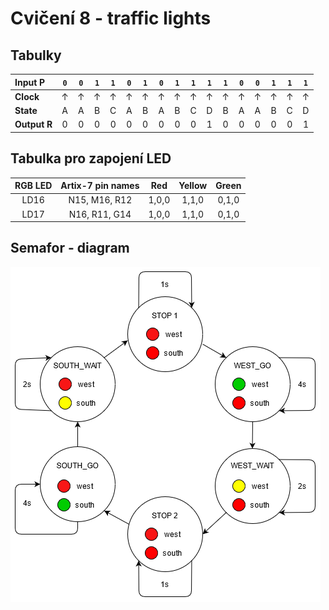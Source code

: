 # Cvičení 8 - traffic lights

## Tabulky

| **Input P** | `0` | `0` | `1` | `1` | `0` | `1` | `0` | `1` | `1` | `1` | `1` | `0` | `0` | `1` | `1` | `1` |
| :-- | :-: | :-: | :-: | :-: | :-: | :-: | :-: | :-: | :-: | :-: | :-: | :-: | :-: | :-: | :-: | :-: |
| **Clock** | ↑ | ↑ | ↑ | ↑ | ↑ | ↑ | ↑ | ↑ | ↑ | ↑ | ↑ | ↑ | ↑ | ↑ | ↑ | ↑ |
| **State** | A | A | B | C | A | B | A | B | C | D | B | A | A | B | C | D |
| **Output R** | 0 | 0 | 0 | 0 | 0 | 0 | 0 | 0 | 0 | 1 | 0 | 0 | 0 | 0 | 0 | 1 |

## Tabulka pro zapojení LED

| **RGB LED** | **Artix-7 pin names** | **Red** | **Yellow** | **Green** |
| :-: | :-: | :-: | :-: | :-: |
| LD16 | N15, M16, R12 | 1,0,0 | 1,1,0 | 0,1,0 |
| LD17 | N16, R11, G14 | 1,0,0 | 1,1,0 | 0,1,0 |
## Semafor - diagram
![diagram_1](./images/TS_diagram.png)